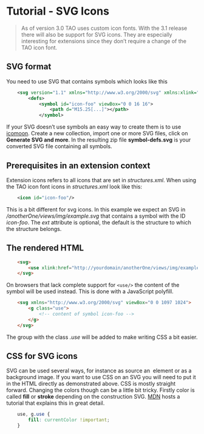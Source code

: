 <!--
parent: Tutorials
created_at: '2016-04-29 17:14:19'
updated_at: '2016-05-04 17:35:08'
authors:
    - 'Dieter Raber'
tags:
    - Tutorials
-->

Tutorial - SVG Icons
====================

> As of version 3.0 TAO uses custom icon fonts. With the 3.1 release there will also be support for SVG icons. They are especially interesting for extensions since they don’t require a change of the TAO icon font.

SVG format
----------

You need to use SVG that contains symbols which looks like this

```xml
    <svg version="1.1" xmlns="http://www.w3.org/2000/svg" xmlns:xlink="http://www.w3.org/1999/xlink">
        <defs>
            <symbol id="icon-foo" viewBox="0 0 16 16">
                <path d="M15.25[...]"></path>
            </symbol>
```

If your SVG doesn’t use symbols an easy way to create them is to use [icomoon](https://icomoon.io/app/). Create a new collection, import one or more SVG files, click on **Generate SVG and more**. In the resulting zip file **symbol-defs.svg** is your converted SVG file containing all symbols.

Prerequisites in an extension context
-------------------------------------

Extension icons refers to all icons that are set in *structures.xml*. When using the TAO icon font icons in *structures.xml* look like this:
```xml
    <icon id="icon-foo"/>
```

This is a bit different for svg icons. In this example we expect an SVG in */anotherOne/views/img/example.svg* that contains a symbol with the ID *icon-foo*. The *ext* attribute is optional, the default is the structure to which the structure belongs.

The rendered HTML
-----------------
```html
    <svg>
        <use xlink:href="http://yourdomain/anotherOne/views/img/example#icon-foo"></use>
    </svg>
```

On browsers that lack complete support for `<use/>` the content of the symbol will be used instead. This is done with a JavaScript polyfill.

```html
    <svg xmlns="http://www.w3.org/2000/svg" viewBox="0 0 1097 1024">
        <g class="use">
            <!-- content of symbol icon-foo --> 
        </g>
    </svg>
```
The group with the class *.use* will be added to make writing CSS a bit easier.

CSS for SVG icons
-----------------

SVG can be used several ways, for instance as source an <code><img /></code> element or as a background image. If you want to use CSS on an SVG you will need to put it in the HTML directly as demonstrated above. CSS is mostly straight forward. Changing the colors though can be a little bit tricky. Firstly color is called **fill** or **stroke** depending on the construction SVG. [MDN](https://developer.mozilla.org/en-US/docs/Web/SVG/Tutorial/Fills_and_Strokes) hosts a tutorial that explains this in great detail.

```css
    use, g.use {
        fill: currentColor !important;
    }
```

